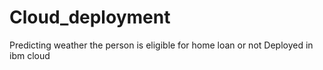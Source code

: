 # Cloud_deployment
Predicting weather the person is eligible for home loan or not
Deployed in ibm cloud
